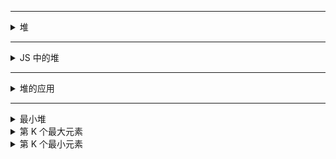 
---

<details>
<summary>堆</summary>

```js
{
    value: 1,
    left: {
        value: 3,
        left: {
            value: 5
        },
        right: {
            value: 9
        }
    },
    right: {
        value: 6,
        left: {
            value: 8
        }
    }
}
```

* 堆是一种特殊的**完全二叉树**
* 所有的及诶单都大于等于最大堆或小于等于最小堆它的子节点

</details>

---

<details>
<summary>JS 中的堆</summary>

```js
[1, 3, 6, 5, 9, 8]      // 用数组表示堆
```

* JS 中的堆常用数组表示
* 左侧子节点的位置是：2 * index + 1
* 右侧子节点的位置是：2 * index + 2
* 父节点的位置是：(index - 1) / 2 后取商

</details>


---

<details>
<summary>堆的应用</summary>

* 堆能高效、快速地找出最大值和最小值
* 找出第 K 个最大/最小元素
</details>


---

<details>
<summary>最小堆</summary>

* 插入
    + 将值插入堆的底部，即数组的尾部
    + 然后上移（将这个值和它的父节点进行交换，直到节点小于等于插入的值）
    + 时间复杂度：O(logn)
* 删除堆顶
    + 用数组尾部元素替换堆顶（直接删除堆顶会破坏堆结构）
    + 然后下移（将新堆顶和它的子节点进行交换，知道子节点大于等于这个新堆顶）
    + 时间复杂度：O(logn)
* 获取堆顶
* 获取堆长

```js
/**
 * 获取父节点的位置
 * @param {Int} i
 */
function parantIndex(i) {
    // return Math.floor((i - 1) / 2 )
    return (i - 1) >> 1
}

/**
 * 获取左子节点的位置
 * @param {Int} i
 */
function leftIndex(i) {
    return 2 * i + 1
}

/**
 * 获取右子节点的位置
 * @param {Int} i
 */
function rightIndex(i) {
    return 2 * i + 2
}

class MinHeap {
    constructor() {
        this.heap = []
    }
    
    /**
     * 节点换位
     * @param {Int} m
     * @param {Int} n
     */
    swap(m, n) {
        const t = this.heap[m]
        this.heap[m] = this.heap[n]
        this.heap[n] = t
    }
    
    /**
     * 节点上移
     * @param {Int} i
     */
    shiftUp(i) {
        // 堆顶
        if (i === 0) return
        
        const p = parantIndex(i)
        if (this.heap[p] > this.heap[i]) {
            this.swap(i, p)
            this.shiftUp(p)
        }
    }
    
    /**
     * 节点下移
     * @param {Int} i
     */
    shiftDown(i) {
        const l = leftIndex(i)
        const r = rightIndex(i)
        if (this.heap[l] < this.heap[i]) {
            this.swap(i, l)
            this.shiftDown(l)
        }
        if (this.heap[r] < this.heap[i]) {
            this.swap(i, r)
            this.shiftDown(r)
        }
    }
    
    /**
     * 插入
     * @param {Number} value
     */
    insert(value) {
        this.heap.push(value)
        this.shiftUp(this.heap.length - 1)
    }
    
    /**
     * 删除堆顶
     */
    shift() {
        this.heap[0] = this.heap.pop()
        this.shiftDown(0)
    }
    
    /**
     * 获取堆顶
     */
    roof() {
        return this.heap[0]
    }
    
    /**
     * 获取堆的大小
     */
    size() {
        return this.heap.length
    }
}
```
</details>


<details>
<summary>第 K 个最大元素</summary>

* 构建一个最小堆，并将元素依次插入堆中
* 当堆的容量超过 K，就删除堆顶
* 插入结束后，堆顶就是第 K 个最大元素

```js
const k = 4
const data = []

const heap = new MinHeap()
data.forEach(num => {
    heap.insert(num)
    if (heap.size() > k) {
        heap.shift()
    }
})
```
</details>


<details>
<summary>第 K 个最小元素</summary>

* 构建一个最大堆，并将元素依次插入堆中
* 当堆的容量超过 K，就删除堆顶
* 插入结束后，堆顶就是第 K 个最小元素

</details>